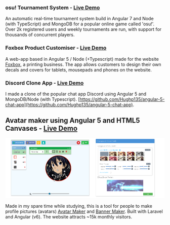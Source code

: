 ### osu! Tournament System - [Live Demo](https://play.osustuff.org)

An automatic real-time tournament system build in Angular 7 and Node (with TypeScript) and MongoDB for a popular online game called 'osu!'. Over 2k registered users and weekly tournaments are run, with support for thousands of concurrent players.


### Foxbox Product Customiser - [Live Demo](https://foxbox.io/apps/product-editor/32270605194)

A web-app based in Angular 5 / Node (+Typescript) made for the website [Foxbox](https://foxbox.io), a printing business. The app allows customers to design their own decals and covers for tablets, mousepads and phones on the website.

### Discord Clone App - [Live Demo](https://chatapp.pubg.pet)

I made a clone of the popular chat app Discord using Angular 5 and MongoDB/Node (with Typescript). [https://github.com/Hughp135/angular-5-chat-app](https://github.com/Hughp135/angular-5-chat-app).

## Avatar maker using Angular 5 and HTML5 Canvases - [Live Demo](https://www.osustuff.org/avatar-maker2)

[![Avatar Maker](assets/images/osustuff.png)](https://www.osustuff.org/avatar-maker2)

Made in my spare time while studying, this is a tool for people to make profile pictures (avatars) [Avatar Maker](https://www.osustuff.org/avatar-maker2) and [Banner Maker](https://www.osustuff.org/banner-maker). Built with Laravel and Angular (v6). The website attracts ~15k monthly visitors.
